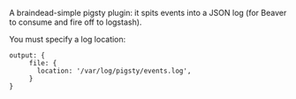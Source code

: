 A braindead-simple pigsty plugin: it spits events into a JSON log (for
Beaver to consume and fire off to logstash).

You must specify a log location:

    output: {
         file: {
           location: '/var/log/pigsty/events.log',
         }
    }
